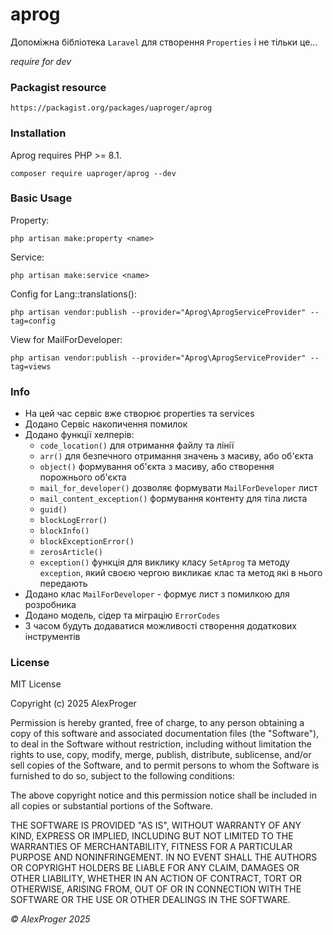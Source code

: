 # aprog

Допоміжна бібліотека `Laravel` для створення `Properties` і не тільки це...

*require for dev*

### Packagist resource

```shell
https://packagist.org/packages/uaproger/aprog
```

### Installation

Aprog requires PHP >= 8.1.

```shell
composer require uaproger/aprog --dev
```

### Basic Usage

Property:
```shell
php artisan make:property <name>
```

Service:
```shell
php artisan make:service <name>
```

Config for Lang::translations():
```shell
php artisan vendor:publish --provider="Aprog\AprogServiceProvider" --tag=config
```

View for MailForDeveloper:
```shell
php artisan vendor:publish --provider="Aprog\AprogServiceProvider" --tag=views
```


### Info

- На цей час сервіс вже створює properties та services
- Додано Сервіс накопичення помилок
- Додано функції хелперів:
    - `code_location()` для отримання файлу та лінії
    - `arr()` для безпечного отримання значень з масиву, або об'єкта
    - `object()` формування об'єкта з масиву, або створення порожнього об'єкта
    - `mail_for_developer()` дозволяє формувати `MailForDeveloper` лист
    - `mail_content_exception()` формування контенту для тіла листа
    - `guid()`
    - `blockLogError()`
    - `blockInfo()`
    - `blockExceptionError()`
    - `zerosArticle()`
    - `exception()` функція для виклику класу `SetAprog` та методу `exception`, 
    який своєю чергою викликає клас та метод які в нього передають
- Додано клас `MailForDeveloper` - формує лист з помилкою для розробника
- Додано модель, сідер та міграцію `ErrorCodes`
- З часом будуть додаватися можливості створення додаткових інструментів

### License
MIT License

Copyright (c) 2025 AlexProger

Permission is hereby granted, free of charge, to any person obtaining a copy
of this software and associated documentation files (the "Software"), to deal
in the Software without restriction, including without limitation the rights
to use, copy, modify, merge, publish, distribute, sublicense, and/or sell
copies of the Software, and to permit persons to whom the Software is
furnished to do so, subject to the following conditions:

The above copyright notice and this permission notice shall be included in all
copies or substantial portions of the Software.

THE SOFTWARE IS PROVIDED "AS IS", WITHOUT WARRANTY OF ANY KIND, EXPRESS OR
IMPLIED, INCLUDING BUT NOT LIMITED TO THE WARRANTIES OF MERCHANTABILITY,
FITNESS FOR A PARTICULAR PURPOSE AND NONINFRINGEMENT. IN NO EVENT SHALL THE
AUTHORS OR COPYRIGHT HOLDERS BE LIABLE FOR ANY CLAIM, DAMAGES OR OTHER
LIABILITY, WHETHER IN AN ACTION OF CONTRACT, TORT OR OTHERWISE, ARISING FROM,
OUT OF OR IN CONNECTION WITH THE SOFTWARE OR THE USE OR OTHER DEALINGS IN THE
SOFTWARE.

*&copy; AlexProger 2025*